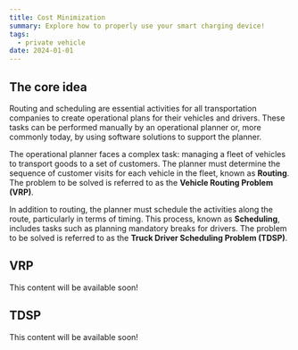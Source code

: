 ```yaml
---
title: Cost Minimization
summary: Explore how to properly use your smart charging device!
tags:
  - private vehicle
date: 2024-01-01
---
```

## The core idea
Routing and scheduling are essential activities for all transportation companies to create operational plans for their vehicles and drivers. These tasks can be performed manually by an operational planner or, more commonly today, by using software solutions to support the planner.

The operational planner faces a complex task: managing a fleet of vehicles to transport goods to a set of customers. The planner must determine the sequence of customer visits for each vehicle in the fleet, known as **Routing**. The problem to be solved is referred to as the **Vehicle Routing Problem (VRP)**.

In addition to routing, the planner must schedule the activities along the route, particularly in terms of timing. This process, known as **Scheduling**, includes tasks such as planning mandatory breaks for drivers. The problem to be solved is referred to as the **Truck Driver Scheduling Problem (TDSP)**.

## VRP

This content will be available soon!

## TDSP

This content will be available soon!
